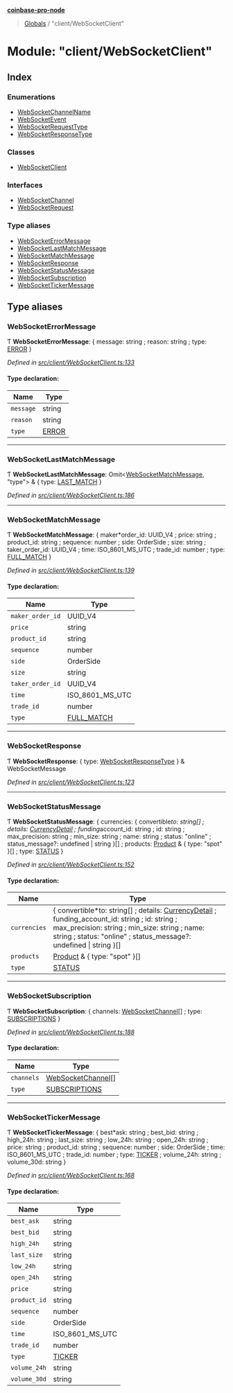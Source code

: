 **[coinbase-pro-node](../README.md)**

> [Globals](../globals.md) / "client/WebSocketClient"

# Module: "client/WebSocketClient"

## Index

### Enumerations

- [WebSocketChannelName](../enums/_client_websocketclient_.websocketchannelname.md)
- [WebSocketEvent](../enums/_client_websocketclient_.websocketevent.md)
- [WebSocketRequestType](../enums/_client_websocketclient_.websocketrequesttype.md)
- [WebSocketResponseType](../enums/_client_websocketclient_.websocketresponsetype.md)

### Classes

- [WebSocketClient](../classes/_client_websocketclient_.websocketclient.md)

### Interfaces

- [WebSocketChannel](../interfaces/_client_websocketclient_.websocketchannel.md)
- [WebSocketRequest](../interfaces/_client_websocketclient_.websocketrequest.md)

### Type aliases

- [WebSocketErrorMessage](_client_websocketclient_.md#websocketerrormessage)
- [WebSocketLastMatchMessage](_client_websocketclient_.md#websocketlastmatchmessage)
- [WebSocketMatchMessage](_client_websocketclient_.md#websocketmatchmessage)
- [WebSocketResponse](_client_websocketclient_.md#websocketresponse)
- [WebSocketStatusMessage](_client_websocketclient_.md#websocketstatusmessage)
- [WebSocketSubscription](_client_websocketclient_.md#websocketsubscription)
- [WebSocketTickerMessage](_client_websocketclient_.md#websockettickermessage)

## Type aliases

### WebSocketErrorMessage

Ƭ **WebSocketErrorMessage**: { message: string ; reason: string ; type: [ERROR](../enums/_client_websocketclient_.websocketresponsetype.md#error) }

_Defined in [src/client/WebSocketClient.ts:133](https://github.com/bennycode/coinbase-pro-node/blob/accd6f4/src/client/WebSocketClient.ts#L133)_

#### Type declaration:

| Name      | Type                                                                      |
| --------- | ------------------------------------------------------------------------- |
| `message` | string                                                                    |
| `reason`  | string                                                                    |
| `type`    | [ERROR](../enums/_client_websocketclient_.websocketresponsetype.md#error) |

---

### WebSocketLastMatchMessage

Ƭ **WebSocketLastMatchMessage**: Omit\<[WebSocketMatchMessage](_client_websocketclient_.md#websocketmatchmessage), \"type\"> & { type: [LAST_MATCH](../enums/_client_websocketclient_.websocketresponsetype.md#last_match) }

_Defined in [src/client/WebSocketClient.ts:186](https://github.com/bennycode/coinbase-pro-node/blob/accd6f4/src/client/WebSocketClient.ts#L186)_

---

### WebSocketMatchMessage

Ƭ **WebSocketMatchMessage**: { maker*order_id: UUID_V4 ; price: string ; product_id: string ; sequence: number ; side: OrderSide ; size: string ; taker_order_id: UUID_V4 ; time: ISO_8601_MS_UTC ; trade_id: number ; type: [FULL\_MATCH](../enums/\_client_websocketclient*.websocketresponsetype.md#full_match) }

_Defined in [src/client/WebSocketClient.ts:139](https://github.com/bennycode/coinbase-pro-node/blob/accd6f4/src/client/WebSocketClient.ts#L139)_

#### Type declaration:

| Name             | Type                                                                                |
| ---------------- | ----------------------------------------------------------------------------------- |
| `maker_order_id` | UUID_V4                                                                             |
| `price`          | string                                                                              |
| `product_id`     | string                                                                              |
| `sequence`       | number                                                                              |
| `side`           | OrderSide                                                                           |
| `size`           | string                                                                              |
| `taker_order_id` | UUID_V4                                                                             |
| `time`           | ISO_8601_MS_UTC                                                                     |
| `trade_id`       | number                                                                              |
| `type`           | [FULL_MATCH](../enums/_client_websocketclient_.websocketresponsetype.md#full_match) |

---

### WebSocketResponse

Ƭ **WebSocketResponse**: { type: [WebSocketResponseType](../enums/_client_websocketclient_.websocketresponsetype.md) } & WebSocketMessage

_Defined in [src/client/WebSocketClient.ts:123](https://github.com/bennycode/coinbase-pro-node/blob/accd6f4/src/client/WebSocketClient.ts#L123)_

---

### WebSocketStatusMessage

Ƭ **WebSocketStatusMessage**: { currencies: { convertible*to: string[] ; details: [CurrencyDetail](../interfaces/\_currency_currencyapi*.currencydetail.md) ; funding*account_id: string ; id: string ; max_precision: string ; min_size: string ; name: string ; status: \"online\" ; status_message?: undefined \| string }[] ; products: [Product](../interfaces/\_product_productapi*.product.md) & { type: \"spot\" }[] ; type: [STATUS](../enums/_client_websocketclient_.websocketresponsetype.md#status) }

_Defined in [src/client/WebSocketClient.ts:152](https://github.com/bennycode/coinbase-pro-node/blob/accd6f4/src/client/WebSocketClient.ts#L152)_

#### Type declaration:

| Name | Type |
| --- | --- |
| `currencies` | { convertible*to: string[] ; details: [CurrencyDetail](../interfaces/\_currency_currencyapi*.currencydetail.md) ; funding_account_id: string ; id: string ; max_precision: string ; min_size: string ; name: string ; status: \"online\" ; status_message?: undefined \| string }[] |
| `products` | [Product](../interfaces/_product_productapi_.product.md) & { type: \"spot\" }[] |
| `type` | [STATUS](../enums/_client_websocketclient_.websocketresponsetype.md#status) |

---

### WebSocketSubscription

Ƭ **WebSocketSubscription**: { channels: [WebSocketChannel](../interfaces/_client_websocketclient_.websocketchannel.md)[] ; type: [SUBSCRIPTIONS](../enums/_client_websocketclient_.websocketresponsetype.md#subscriptions) }

_Defined in [src/client/WebSocketClient.ts:188](https://github.com/bennycode/coinbase-pro-node/blob/accd6f4/src/client/WebSocketClient.ts#L188)_

#### Type declaration:

| Name       | Type                                                                                      |
| ---------- | ----------------------------------------------------------------------------------------- |
| `channels` | [WebSocketChannel](../interfaces/_client_websocketclient_.websocketchannel.md)[]          |
| `type`     | [SUBSCRIPTIONS](../enums/_client_websocketclient_.websocketresponsetype.md#subscriptions) |

---

### WebSocketTickerMessage

Ƭ **WebSocketTickerMessage**: { best*ask: string ; best_bid: string ; high_24h: string ; last_size: string ; low_24h: string ; open_24h: string ; price: string ; product_id: string ; sequence: number ; side: OrderSide ; time: ISO_8601_MS_UTC ; trade_id: number ; type: [TICKER](../enums/\_client_websocketclient*.websocketresponsetype.md#ticker) ; volume_24h: string ; volume_30d: string }

_Defined in [src/client/WebSocketClient.ts:168](https://github.com/bennycode/coinbase-pro-node/blob/accd6f4/src/client/WebSocketClient.ts#L168)_

#### Type declaration:

| Name         | Type                                                                        |
| ------------ | --------------------------------------------------------------------------- |
| `best_ask`   | string                                                                      |
| `best_bid`   | string                                                                      |
| `high_24h`   | string                                                                      |
| `last_size`  | string                                                                      |
| `low_24h`    | string                                                                      |
| `open_24h`   | string                                                                      |
| `price`      | string                                                                      |
| `product_id` | string                                                                      |
| `sequence`   | number                                                                      |
| `side`       | OrderSide                                                                   |
| `time`       | ISO_8601_MS_UTC                                                             |
| `trade_id`   | number                                                                      |
| `type`       | [TICKER](../enums/_client_websocketclient_.websocketresponsetype.md#ticker) |
| `volume_24h` | string                                                                      |
| `volume_30d` | string                                                                      |
